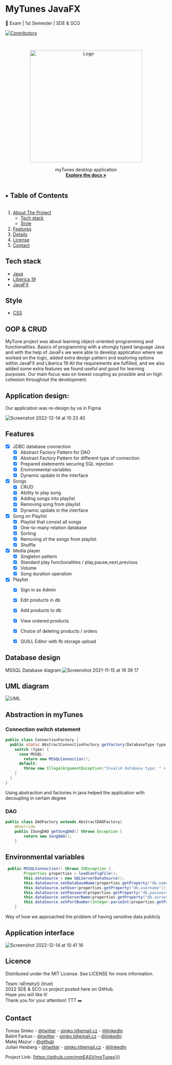 
<!-- PROJECT SHIELDS -->
<!--
*** I'm using markdown "reference style" links for readability.
*** Reference links are enclosed in brackets [ ] instead of parentheses ( ).
*** See the bottom of this document for the declaration of the reference variables
*** for contributors-url, forks-url, etc. This is an optional, concise syntax you may use.
*** https://www.markdownguide.org/basic-syntax/#reference-style-links
-->
# MyTunes JavaFX
:school_satchel: Exam | 1st Semester | SDE & SCO  

[![Contributors][contributors-shield]][contributors-url]


<!-- PROJECT LOGO -->
<br />
<p align="center">
  <a href="https://user-images.githubusercontent.com/72190589/207565741-1867a0a5-7bd6-46c8-a985-6e0ac64e4cac.png">
    <img src="https://user-images.githubusercontent.com/72190589/207565741-1867a0a5-7bd6-46c8-a985-6e0ac64e4cac.png" alt="Logo" width="350">
  </a>
  <p align="center">
    myTunes desktop application
    <br />
    <a href="https://github.com/mmEASV/myTunes"><strong>Explore the docs »</strong></a>
    <br />
  </p>

<!-- TABLE OF CONTENTS -->
<details open="open">
  <summary><h2 style="display: inline-block">Table of Contents</h2></summary>
  <ol>
    <li>
      <a href="#">About The Project</a>
      <ul>
        <li><a href="#tech-stack">Tech stack</a></li>
        <li><a href="#style">Style</a></li>
      </ul>
    </li>
    <li><a href="#features">Features</a></li>
    <li><a href="#details">Details</a></li>
    <li><a href="#licence">License</a></li>
    <li><a href="#contact">Contact</a></li>
  </ol>
</details>


## Tech stack
* [Java](https://www.java.com/en/)
* [Liberica 19](https://bell-sw.com/libericajdk/)
* [JavaFX](https://www.java.com/en/)


## Style
* [CSS](https://developer.mozilla.org/en-US/docs/Web/CSS/Reference)


<!-- ABOUT THE PROJECT -->
## OOP & CRUD

MyTune project was about learning object-oriented-programming and functionalities.
Basics of programming with a strongly typed language Java and with the help of JavaFx we were able to develop application where we worked on the logic, added extra design pattern and exploring options within JavaFX and Liberica 19
All the requirements are fulfilled, and we also added some extra features we found useful and good for learning purposes.
Our main focus was on lowest coupling as possible and on high cohesion throughout the development.

## Application design:
Our application was re-design by us in Figma 

![Screenshot 2022-12-14 at 10 23 40](https://user-images.githubusercontent.com/72190589/207556989-5708457c-1a69-4c19-8a27-a0754b53f382.png)


## Features
- [x] JDBC database connection
    - [x] Abstract Factory Pattern for DAO
    - [x] Abstract Factory Pattern for different type of connection 
    - [x] Prepared statements securing SQL injection
    - [x] Environmental variables 
    - [x] Dynamic update in the interface
- [x] Songs
    - [x] CRUD
    - [x] Ability to play song 
    - [x] Adding songs into playlist 
    - [x] Removing song from playlist 
    - [x] Dynamic update in the interface
- [x] Song on Playlist
    - [x] Playlist that consist all songs
    - [x] One-to-many relation database 
    - [x] Sorting 
    - [x] Removing of the songs from playlist 
    - [x] Shuffle
- [x] Media player 
    - [x] Singleton pattern 
    - [x] Standard play functionalities / play,pause,next,previous
    - [x] Volume
    - [x] Song duration operation
- [x] Playlist
    - [x] Sign in as Admin
    - [x] Edit products in db
    - [x] Add products to db
    - [x] View ordered products
    - [x] Choice of deleting products / orders
    - [x] QUILL Editor with fb storage upload


  
## Database design

MSSQL Database diagram
![Screenshot 2021-11-15 at 19 39 17](https://user-images.githubusercontent.com/72190589/207555267-3bf24d97-e49f-4f47-bb65-1bab7eb257ea.png)

## UML diagram

![UML](https://user-images.githubusercontent.com/72190589/207556029-147be047-55bd-4140-9b0b-8ac60b41ad57.png)


## Abstraction in myTunes 

### Connection switch statement 

```java
public class ConnectionFactory {
  public static AbstractConnectionFactory getFactory(DatabaseType type) {
    switch (type) {
      case MSSQL:
        return new MSSQLConnection();
      default:
        throw new IllegalArgumentException("Invalid database type: " + type);
    }
  }
}
```

Using abstraction and factories in java helped the application with decoupling in certain degree

### DAO
``` java
public class DAOFactory extends AbstractDAOFactory{
    @Override
    public ISongDAO getSongDAO() throws Exception {
        return new SongDAO();
    }
```

## Environmental variables 

``` java 
 public MSSQLConnection() throws IOException {
        Properties properties = loadConfigFile();
        this.dataSource = new SQLServerDataSource();
        this.dataSource.setDatabaseName(properties.getProperty("db.name"));
        this.dataSource.setUser(properties.getProperty("db.username"));
        this.dataSource.setPassword(properties.getProperty("db.password"));
        this.dataSource.setServerName(properties.getProperty("db.server"));
        this.dataSource.setPortNumber(Integer.parseInt(properties.getProperty("db.port")));
    }
```

Way of how we approached the problem of having sensitive data publicly 

## Application interface 

![Screenshot 2022-12-14 at 10 41 16](https://user-images.githubusercontent.com/72190589/207567000-e4513d5f-8ae8-4210-abba-df79ff2581b9.png)

## Licence

Distributed under the MIT License. See LICENSE for more information.

Team: isEmpty() {true} <br>
2022 SDE & SCO cs project posted here on GitHub. <br>
Hope you will like it! <br>
Thank you for your attention!
TTT :black_nib:
## Contact

Tomas Simko - [@twitter](https://twitter.com/TomasSimko_) - simko.t@email.cz - [@linkedIn](https://www.linkedin.com/in/tomas-simko/)  
Balint Farkas - [@twitter](https://twitter.com/TomasSimko_) - simko.t@email.cz - [@linkedIn](https://www.linkedin.com/in/tomas-simko/)  
Matej Mazur - [@github](https://github.com/MatejMa2ur)  
Julian Hesberg - [@twitter](https://twitter.com/TomasSimko_) - simko.t@email.cz - [@linkedIn](https://www.linkedin.com/in/tomas-simko/)  

Project Link: [https://github.com/mmEASV/myTunes]()



<!-- MARKDOWN LINKS & IMAGES -->
<!-- https://www.markdownguide.org/basic-syntax/#reference-style-links -->
[contributors-shield]: https://img.shields.io/github/contributors/mmEASV/myTunes.svg?style=for-the-badge
[contributors-url]: https://github.com/mmEASV/myTunes/graphs/contributors

